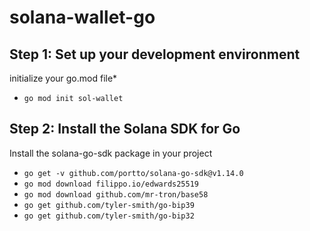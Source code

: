 # solana-wallet-go
## Step 1: Set up your development environment
initialize your go.mod file* 
* `go mod init sol-wallet`

## Step 2: Install the Solana SDK for Go
Install the solana-go-sdk package in your project
* `go get -v github.com/portto/solana-go-sdk@v1.14.0`
* `go mod download filippo.io/edwards25519`
* `go mod download github.com/mr-tron/base58`
* `go get github.com/tyler-smith/go-bip39`
* `go get github.com/tyler-smith/go-bip32`